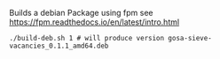 Builds a debian Package using fpm
see https://fpm.readthedocs.io/en/latest/intro.html


    
    ./build-deb.sh 1 # will produce version gosa-sieve-vacancies_0.1.1_amd64.deb